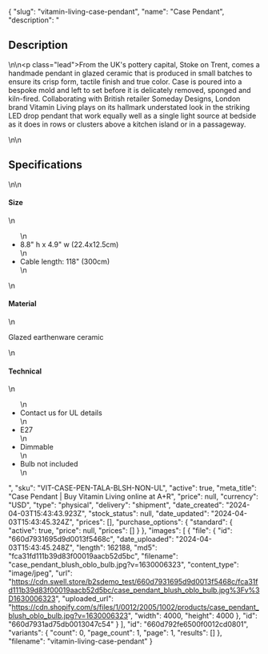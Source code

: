 {
  "slug": "vitamin-living-case-pendant",
  "name": "Case Pendant",
  "description": "<h2>Description</h2>\n<!-- split -->\n<p class=\"lead\">From the UK's pottery capital, Stoke on Trent, comes a handmade pendant in glazed ceramic that is produced in small batches to ensure its crisp form, tactile finish and true color. Case is poured into a bespoke mold and left to set before it is delicately removed, sponged and kiln-fired. Collaborating with British retailer Someday Designs, London brand Vitamin Living plays on its hallmark understated look in the striking LED drop pendant that work equally well as a single light source at bedside as it does in rows or clusters above a kitchen island or in a passageway.</p>\n<!-- split -->\n<h2>Specifications</h2>\n<!-- split -->\n<h4>Size</h4>\n<ul>\n<li>8.8\" h x 4.9\" w (22.4x12.5cm)</li>\n<li>Cable length: 118\" (300cm)</li>\n</ul>\n<h4>Material</h4>\n<p>Glazed earthenware ceramic</p>\n<h4>Technical</h4>\n<ul>\n<li>Contact us for UL details</li>\n<li>E27</li>\n<li>Dimmable</li>\n<li>Bulb not included</li>\n</ul>",
  "sku": "VIT-CASE-PEN-TALA-BLSH-NON-UL",
  "active": true,
  "meta_title": "Case Pendant | Buy Vitamin Living online at A+R",
  "price": null,
  "currency": "USD",
  "type": "physical",
  "delivery": "shipment",
  "date_created": "2024-04-03T15:43:43.923Z",
  "stock_status": null,
  "date_updated": "2024-04-03T15:43:45.324Z",
  "prices": [],
  "purchase_options": {
    "standard": {
      "active": true,
      "price": null,
      "prices": []
    }
  },
  "images": [
    {
      "file": {
        "id": "660d7931695d9d0013f5468c",
        "date_uploaded": "2024-04-03T15:43:45.248Z",
        "length": 162188,
        "md5": "fca31fd111b39d83f00019aacb52d5bc",
        "filename": "case_pendant_blush_oblo_bulb.jpg?v=1630006323",
        "content_type": "image/jpeg",
        "url": "https://cdn.swell.store/b2sdemo_test/660d7931695d9d0013f5468c/fca31fd111b39d83f00019aacb52d5bc/case_pendant_blush_oblo_bulb.jpg%3Fv%3D1630006323",
        "uploaded_url": "https://cdn.shopify.com/s/files/1/0012/2005/1002/products/case_pendant_blush_oblo_bulb.jpg?v=1630006323",
        "width": 4000,
        "height": 4000
      },
      "id": "660d7931ad75db0013047c54"
    }
  ],
  "id": "660d792fe6500f0012cd0801",
  "variants": {
    "count": 0,
    "page_count": 1,
    "page": 1,
    "results": []
  },
  "filename": "vitamin-living-case-pendant"
}